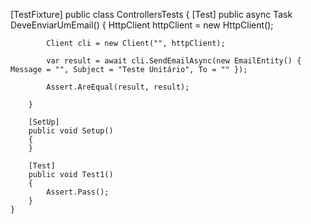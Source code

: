 [TestFixture]
    public class ControllersTests
    {
        [Test]
        public async Task DeveEnviarUmEmail()
        {
            HttpClient httpClient = new HttpClient();

            Client cli = new Client("", httpClient);

            var result = await cli.SendEmailAsync(new EmailEntity() { Message = "", Subject = "Teste Unitário", To = "" });

            Assert.AreEqual(result, result);

        }
        
        [SetUp]
        public void Setup()
        {
        }

        [Test]
        public void Test1()
        {
            Assert.Pass();
        }
    }